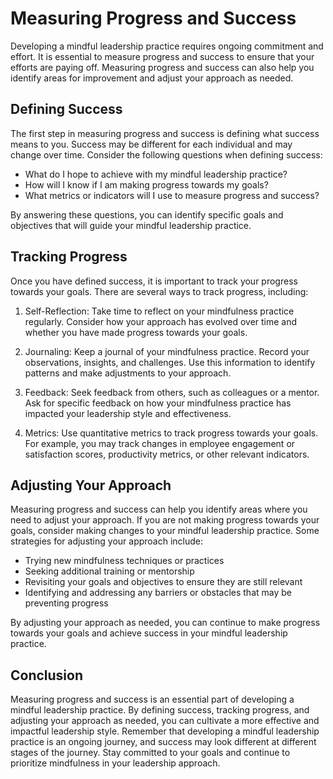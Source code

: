 Measuring Progress and Success
=================================================================================

Developing a mindful leadership practice requires ongoing commitment and effort. It is essential to measure progress and success to ensure that your efforts are paying off. Measuring progress and success can also help you identify areas for improvement and adjust your approach as needed.

Defining Success
----------------

The first step in measuring progress and success is defining what success means to you. Success may be different for each individual and may change over time. Consider the following questions when defining success:

* What do I hope to achieve with my mindful leadership practice?
* How will I know if I am making progress towards my goals?
* What metrics or indicators will I use to measure progress and success?

By answering these questions, you can identify specific goals and objectives that will guide your mindful leadership practice.

Tracking Progress
-----------------

Once you have defined success, it is important to track your progress towards your goals. There are several ways to track progress, including:

1. Self-Reflection: Take time to reflect on your mindfulness practice regularly. Consider how your approach has evolved over time and whether you have made progress towards your goals.

2. Journaling: Keep a journal of your mindfulness practice. Record your observations, insights, and challenges. Use this information to identify patterns and make adjustments to your approach.

3. Feedback: Seek feedback from others, such as colleagues or a mentor. Ask for specific feedback on how your mindfulness practice has impacted your leadership style and effectiveness.

4. Metrics: Use quantitative metrics to track progress towards your goals. For example, you may track changes in employee engagement or satisfaction scores, productivity metrics, or other relevant indicators.

Adjusting Your Approach
-----------------------

Measuring progress and success can help you identify areas where you need to adjust your approach. If you are not making progress towards your goals, consider making changes to your mindful leadership practice. Some strategies for adjusting your approach include:

* Trying new mindfulness techniques or practices
* Seeking additional training or mentorship
* Revisiting your goals and objectives to ensure they are still relevant
* Identifying and addressing any barriers or obstacles that may be preventing progress

By adjusting your approach as needed, you can continue to make progress towards your goals and achieve success in your mindful leadership practice.

Conclusion
----------

Measuring progress and success is an essential part of developing a mindful leadership practice. By defining success, tracking progress, and adjusting your approach as needed, you can cultivate a more effective and impactful leadership style. Remember that developing a mindful leadership practice is an ongoing journey, and success may look different at different stages of the journey. Stay committed to your goals and continue to prioritize mindfulness in your leadership approach.

